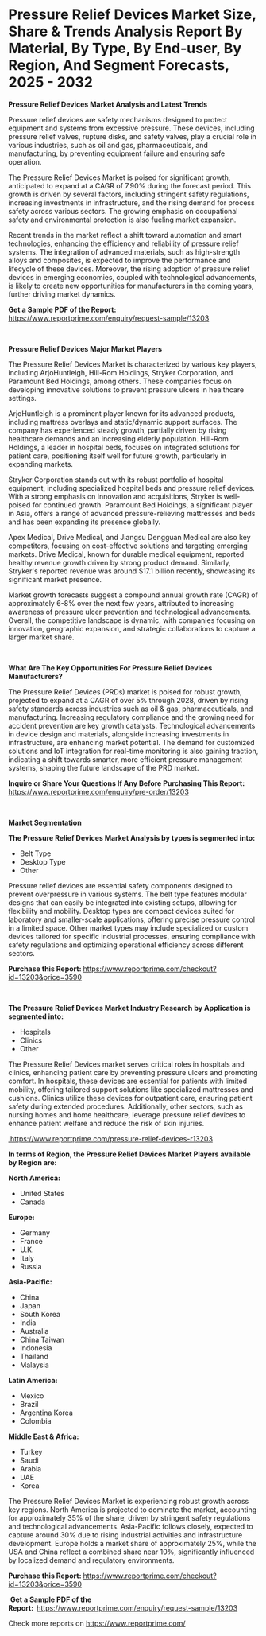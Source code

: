 <p><h1>Pressure Relief Devices Market Size, Share & Trends Analysis Report By Material, By Type, By End-user, By Region, And Segment Forecasts, 2025 - 2032</h1></p><p><strong>Pressure Relief Devices Market Analysis and Latest Trends</strong></p>
<p><p>Pressure relief devices are safety mechanisms designed to protect equipment and systems from excessive pressure. These devices, including pressure relief valves, rupture disks, and safety valves, play a crucial role in various industries, such as oil and gas, pharmaceuticals, and manufacturing, by preventing equipment failure and ensuring safe operation.</p><p>The Pressure Relief Devices Market is poised for significant growth, anticipated to expand at a CAGR of 7.90% during the forecast period. This growth is driven by several factors, including stringent safety regulations, increasing investments in infrastructure, and the rising demand for process safety across various sectors. The growing emphasis on occupational safety and environmental protection is also fueling market expansion.</p><p>Recent trends in the market reflect a shift toward automation and smart technologies, enhancing the efficiency and reliability of pressure relief systems. The integration of advanced materials, such as high-strength alloys and composites, is expected to improve the performance and lifecycle of these devices. Moreover, the rising adoption of pressure relief devices in emerging economies, coupled with technological advancements, is likely to create new opportunities for manufacturers in the coming years, further driving market dynamics.</p></p>
<p><strong>Get a Sample PDF of the Report:&nbsp;</strong> <a href="https://www.reportprime.com/enquiry/request-sample/13203?utm_campaign=2454&utm_medium=2&utm_source=Github&utm_content=ia&utm_term=19032025&utm_id=pressure-relief-devices">https://www.reportprime.com/enquiry/request-sample/13203</a></p>
<p>&nbsp;</p>
<p><strong>Pressure Relief Devices Major Market Players</strong></p>
<p><p>The Pressure Relief Devices Market is characterized by various key players, including ArjoHuntleigh, Hill-Rom Holdings, Stryker Corporation, and Paramount Bed Holdings, among others. These companies focus on developing innovative solutions to prevent pressure ulcers in healthcare settings.</p><p>ArjoHuntleigh is a prominent player known for its advanced products, including mattress overlays and static/dynamic support surfaces. The company has experienced steady growth, partially driven by rising healthcare demands and an increasing elderly population. Hill-Rom Holdings, a leader in hospital beds, focuses on integrated solutions for patient care, positioning itself well for future growth, particularly in expanding markets.</p><p>Stryker Corporation stands out with its robust portfolio of hospital equipment, including specialized hospital beds and pressure relief devices. With a strong emphasis on innovation and acquisitions, Stryker is well-poised for continued growth. Paramount Bed Holdings, a significant player in Asia, offers a range of advanced pressure-relieving mattresses and beds and has been expanding its presence globally.</p><p>Apex Medical, Drive Medical, and Jiangsu Dengguan Medical are also key competitors, focusing on cost-effective solutions and targeting emerging markets. Drive Medical, known for durable medical equipment, reported healthy revenue growth driven by strong product demand. Similarly, Stryker's reported revenue was around $17.1 billion recently, showcasing its significant market presence.</p><p>Market growth forecasts suggest a compound annual growth rate (CAGR) of approximately 6-8% over the next few years, attributed to increasing awareness of pressure ulcer prevention and technological advancements. Overall, the competitive landscape is dynamic, with companies focusing on innovation, geographic expansion, and strategic collaborations to capture a larger market share.</p></p>
<p>&nbsp;</p>
<p><strong>What Are The Key Opportunities For Pressure Relief Devices Manufacturers?</strong></p>
<p><p>The Pressure Relief Devices (PRDs) market is poised for robust growth, projected to expand at a CAGR of over 5% through 2028, driven by rising safety standards across industries such as oil & gas, pharmaceuticals, and manufacturing. Increasing regulatory compliance and the growing need for accident prevention are key growth catalysts. Technological advancements in device design and materials, alongside increasing investments in infrastructure, are enhancing market potential. The demand for customized solutions and IoT integration for real-time monitoring is also gaining traction, indicating a shift towards smarter, more efficient pressure management systems, shaping the future landscape of the PRD market.</p></p>
<p><strong>Inquire or Share Your Questions If Any Before Purchasing This Report:</strong> <a href="https://www.reportprime.com/enquiry/pre-order/13203?utm_campaign=2454&utm_medium=2&utm_source=Github&utm_content=ia&utm_term=19032025&utm_id=pressure-relief-devices">https://www.reportprime.com/enquiry/pre-order/13203</a></p>
<p>&nbsp;</p>
<p><strong>Market Segmentation</strong></p>
<p><strong>The Pressure Relief Devices Market Analysis by types is segmented into:</strong></p>
<p><ul><li>Belt Type</li><li>Desktop Type</li><li>Other</li></ul></p>
<p><p>Pressure relief devices are essential safety components designed to prevent overpressure in various systems. The belt type features modular designs that can easily be integrated into existing setups, allowing for flexibility and mobility. Desktop types are compact devices suited for laboratory and smaller-scale applications, offering precise pressure control in a limited space. Other market types may include specialized or custom devices tailored for specific industrial processes, ensuring compliance with safety regulations and optimizing operational efficiency across different sectors.</p></p>
<p><strong>Purchase this Report:&nbsp;</strong><a href="https://www.reportprime.com/checkout?id=13203&price=3590&utm_campaign=2454&utm_medium=2&utm_source=Github&utm_content=ia&utm_term=19032025&utm_id=pressure-relief-devices">https://www.reportprime.com/checkout?id=13203&price=3590</a></p>
<p>&nbsp;</p>
<p><strong>The Pressure Relief Devices Market Industry Research by Application is segmented into:</strong></p>
<p><ul><li>Hospitals</li><li>Clinics</li><li>Other</li></ul></p>
<p><p>The Pressure Relief Devices market serves critical roles in hospitals and clinics, enhancing patient care by preventing pressure ulcers and promoting comfort. In hospitals, these devices are essential for patients with limited mobility, offering tailored support solutions like specialized mattresses and cushions. Clinics utilize these devices for outpatient care, ensuring patient safety during extended procedures. Additionally, other sectors, such as nursing homes and home healthcare, leverage pressure relief devices to enhance patient welfare and reduce the risk of skin injuries.</p></p>
<p><a href="https://www.reportprime.com/pressure-relief-devices-r13203?utm_campaign=2454&utm_medium=2&utm_source=Github&utm_content=ia&utm_term=19032025&utm_id=pressure-relief-devices">&nbsp;https://www.reportprime.com/pressure-relief-devices-r13203</a></p>
<p><strong>In terms of Region, the Pressure Relief Devices Market Players available by Region are:</strong></p>
<p>
    <p> <strong> North America: </strong>
        <ul>
            <li>United States</li>
            <li>Canada</li>
        </ul>
        </p> 
    <p> <strong> Europe: </strong>
        <ul>
            <li>Germany</li>
            <li>France</li>
            <li>U.K.</li>
            <li>Italy</li>
            <li>Russia</li>
        </ul>
        </p> 
    <p> <strong> Asia-Pacific: </strong>
        <ul>
            <li>China</li>
            <li>Japan</li>
            <li>South Korea</li>
            <li>India</li>
            <li>Australia</li>
            <li>China Taiwan</li>
            <li>Indonesia</li>
            <li>Thailand</li>
            <li>Malaysia</li>
        </ul>
        </p> 
    <p> <strong> Latin America: </strong>
        <ul>
            <li>Mexico</li>
            <li>Brazil</li>
            <li>Argentina Korea</li>
            <li>Colombia</li>
        </ul>
        </p> 
    <p> <strong> Middle East & Africa: </strong>
        <ul>
            <li>Turkey</li>
            <li>Saudi</li>
            <li>Arabia</li>
            <li>UAE</li>
            <li>Korea</li>
        </ul>
    </p>
    </p>
<p><p>The Pressure Relief Devices Market is experiencing robust growth across key regions. North America is projected to dominate the market, accounting for approximately 35% of the share, driven by stringent safety regulations and technological advancements. Asia-Pacific follows closely, expected to capture around 30% due to rising industrial activities and infrastructure development. Europe holds a market share of approximately 25%, while the USA and China reflect a combined share near 10%, significantly influenced by localized demand and regulatory environments.</p></p>
<p><strong>Purchase this Report: </strong><a href="https://www.reportprime.com/checkout?id=13203&price=3590&utm_campaign=2454&utm_medium=2&utm_source=Github&utm_content=ia&utm_term=19032025&utm_id=pressure-relief-devices">https://www.reportprime.com/checkout?id=13203&price=3590</a></p>
<p>&nbsp;<strong>Get a Sample PDF of the Report:&nbsp;&nbsp;</strong><a href="https://www.reportprime.com/enquiry/request-sample/13203?utm_campaign=2454&utm_medium=2&utm_source=Github&utm_content=ia&utm_term=19032025&utm_id=pressure-relief-devices">https://www.reportprime.com/enquiry/request-sample/13203</a></p>
<p><strong></strong></p>
<p>Check more reports on <a href="https://www.reportprime.com/?utm_campaign=2454&utm_medium=2&utm_source=Github&utm_content=ia&utm_term=19032025&utm_id=pressure-relief-devices">https://www.reportprime.com/</a></p>